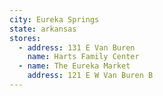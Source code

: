 ```yaml
---
city: Eureka Springs
state: arkansas
stores:
  - address: 131 E Van Buren
    name: Harts Family Center
  - name: The Eureka Market
    address: 121 E W Van Buren B
---
```

